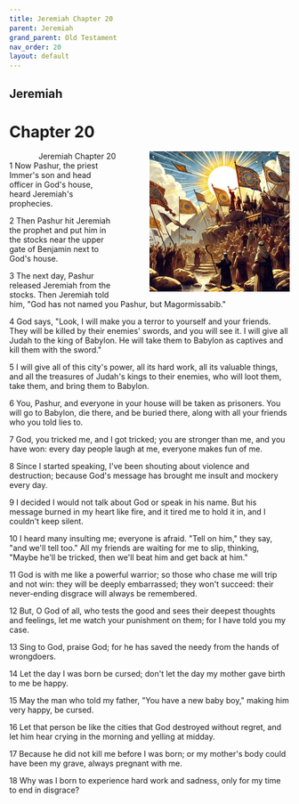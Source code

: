 ```yaml
---
title: Jeremiah Chapter 20
parent: Jeremiah
grand_parent: Old Testament
nav_order: 20
layout: default
---
```


## Jeremiah

# Chapter 20

<div style="clear: both; text-align: right;">
    <img src="/assets/Image/Jeremiah/500/20.jpg" alt="Jeremiah Chapter 20" class="chapter-image" style="max-width: 50%; height: auto; float: right; margin: 0 0 10px 10px; padding-left: 10%;">
    <figcaption style="font-size: 14px;">Jeremiah Chapter 20</figcaption>
</div>
1 Now Pashur, the priest Immer's son and head officer in God's house, heard Jeremiah's prophecies.

2 Then Pashur hit Jeremiah the prophet and put him in the stocks near the upper gate of Benjamin next to God's house.

3 The next day, Pashur released Jeremiah from the stocks. Then Jeremiah told him, "God has not named you Pashur, but Magormissabib."

4 God says, "Look, I will make you a terror to yourself and your friends. They will be killed by their enemies' swords, and you will see it. I will give all Judah to the king of Babylon. He will take them to Babylon as captives and kill them with the sword."

5 I will give all of this city's power, all its hard work, all its valuable things, and all the treasures of Judah's kings to their enemies, who will loot them, take them, and bring them to Babylon.

6 You, Pashur, and everyone in your house will be taken as prisoners. You will go to Babylon, die there, and be buried there, along with all your friends who you told lies to.

7 God, you tricked me, and I got tricked; you are stronger than me, and you have won: every day people laugh at me, everyone makes fun of me.

8 Since I started speaking, I've been shouting about violence and destruction; because God's message has brought me insult and mockery every day.

9 I decided I would not talk about God or speak in his name. But his message burned in my heart like fire, and it tired me to hold it in, and I couldn't keep silent.

10 I heard many insulting me; everyone is afraid. "Tell on him," they say, "and we'll tell too." All my friends are waiting for me to slip, thinking, "Maybe he'll be tricked, then we'll beat him and get back at him."

11 God is with me like a powerful warrior; so those who chase me will trip and not win: they will be deeply embarrassed; they won't succeed: their never-ending disgrace will always be remembered.

12 But, O God of all, who tests the good and sees their deepest thoughts and feelings, let me watch your punishment on them; for I have told you my case.

13 Sing to God, praise God; for he has saved the needy from the hands of wrongdoers.

14 Let the day I was born be cursed; don't let the day my mother gave birth to me be happy.

15 May the man who told my father, "You have a new baby boy," making him very happy, be cursed.

16 Let that person be like the cities that God destroyed without regret, and let him hear crying in the morning and yelling at midday.

17 Because he did not kill me before I was born; or my mother's body could have been my grave, always pregnant with me.

18 Why was I born to experience hard work and sadness, only for my time to end in disgrace?


